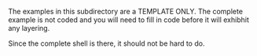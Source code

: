 The examples in this subdirectory are a TEMPLATE ONLY.
The complete example is not coded and you will need to fill in code
before it will exhibhit any layering.

Since the complete shell is there, it should not be hard to do.

